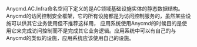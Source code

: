 ﻿Anycmd.AC.Infra命名空间下定义的是AC领域基础设施实体的静态数据结构。
Anycmd的访问控制安全框架，它的所有设施都是为访问控制服务的，虽然某些设施可以供其它业务使用但不推荐这样用，
应用系统使用Anycmd的时候目的是使用它来完成访问控制而不是完成其它业务逻辑。应用系统中可以有自己的与Anycmd的类似的设施，应用系统应该使用自己的设施。